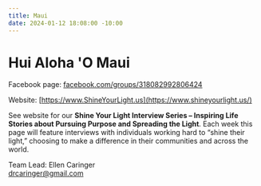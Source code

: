 ```yaml
---
title: Maui
date: 2024-01-12 18:08:00 -10:00
---
```


# Hui Aloha 'O Maui

Facebook page: [facebook.com/groups/318082992806424](https://www.facebook.com/groups/318082992806424)

Website: [https://www.ShineYourLight.us](https://www.shineyourlight.us/)

See website for our **Shine Your Light Interview Series – Inspiring Life Stories about Pursuing Purpose and Spreading the Light**. Each week this page will feature interviews with individuals working hard to “shine their light,” choosing to make a difference in their communities and across the world.

Team Lead: Ellen Caringer\
[drcaringer@gmail.com](mailto:drcaringer@gmail.com)